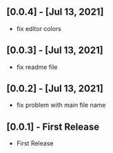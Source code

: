 ## [0.0.4] - [Jul 13, 2021]
* fix editor colors
## [0.0.3] - [Jul 13, 2021]
* fix readme file
## [0.0.2] - [Jul 13, 2021]
* fix problem with main file name
## [0.0.1] - First Release
* First Release
